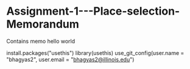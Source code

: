 # Assignment-1---Place-selection-Memorandum
Contains memo 
hello world 


install.packages("usethis")
library(usethis)
use_git_config(user.name = "bhagyas2", user.email = "bhagyas2@illinois.edu")